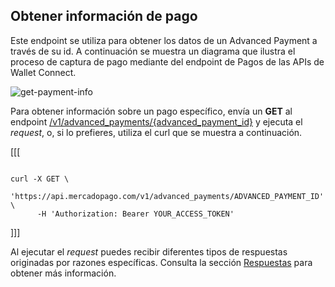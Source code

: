 ## Obtener información de pago

Este endpoint se utiliza para obtener los datos de un Advanced Payment a través de su id. A continuación se muestra un diagrama que ilustra el proceso de captura de pago mediante del endpoint de Pagos de las APIs de Wallet Connect.

![get-payment-info](/images/wallet-connect/get-payment-information.es.png)

Para obtener información sobre un pago específico, envía un **GET** al endpoint [/v1/advanced_payments/{advanced_payment_id}](/developers/pt/reference/wallet_connect/_advanced_payments_advanced_payment_id/get) y ejecuta el _request_, o, si lo prefieres, utiliza el curl que se muestra a continuación.

[[[
```curl

curl -X GET \
    'https://api.mercadopago.com/v1/advanced_payments/ADVANCED_PAYMENT_ID' \
      -H 'Authorization: Bearer YOUR_ACCESS_TOKEN'

```
]]]

Al ejecutar el _request_ puedes recibir diferentes tipos de respuestas originadas por razones específicas. Consulta la sección [Respuestas](/developers/es/docs/wallet-connect/payment-flow/capture-payment/responses) para obtener más información.
